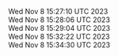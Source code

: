 Wed Nov  8 15:27:10 UTC 2023 <br/>
Wed Nov  8 15:28:06 UTC 2023 <br/>
Wed Nov  8 15:29:04 UTC 2023 <br/>
Wed Nov  8 15:32:22 UTC 2023 <br/>
Wed Nov  8 15:34:30 UTC 2023 <br/>
